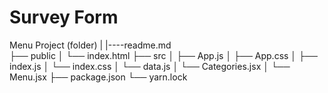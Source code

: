 #  Survey Form
Menu Project (folder)
|
|----readme.md        
├── public
│     └── index.html
├── src
│    ├── App.js
│    ├── App.css
│    ├── index.js
│    └── index.css
│    └── data.js
│    └── Categories.jsx
│    └── Menu.jsx
├── package.json
└── yarn.lock
